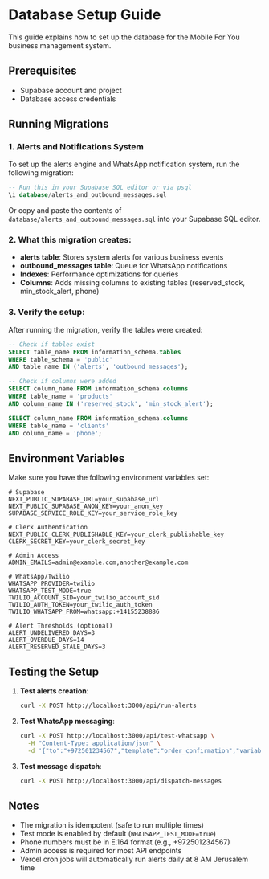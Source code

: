 # Database Setup Guide

This guide explains how to set up the database for the Mobile For You business management system.

## Prerequisites

- Supabase account and project
- Database access credentials

## Running Migrations

### 1. Alerts and Notifications System

To set up the alerts engine and WhatsApp notification system, run the following migration:

```sql
-- Run this in your Supabase SQL editor or via psql
\i database/alerts_and_outbound_messages.sql
```

Or copy and paste the contents of `database/alerts_and_outbound_messages.sql` into your Supabase SQL editor.

### 2. What this migration creates:

- **alerts table**: Stores system alerts for various business events
- **outbound_messages table**: Queue for WhatsApp notifications
- **Indexes**: Performance optimizations for queries
- **Columns**: Adds missing columns to existing tables (reserved_stock, min_stock_alert, phone)

### 3. Verify the setup:

After running the migration, verify the tables were created:

```sql
-- Check if tables exist
SELECT table_name FROM information_schema.tables 
WHERE table_schema = 'public' 
AND table_name IN ('alerts', 'outbound_messages');

-- Check if columns were added
SELECT column_name FROM information_schema.columns 
WHERE table_name = 'products' 
AND column_name IN ('reserved_stock', 'min_stock_alert');

SELECT column_name FROM information_schema.columns 
WHERE table_name = 'clients' 
AND column_name = 'phone';
```

## Environment Variables

Make sure you have the following environment variables set:

```env
# Supabase
NEXT_PUBLIC_SUPABASE_URL=your_supabase_url
NEXT_PUBLIC_SUPABASE_ANON_KEY=your_anon_key
SUPABASE_SERVICE_ROLE_KEY=your_service_role_key

# Clerk Authentication
NEXT_PUBLIC_CLERK_PUBLISHABLE_KEY=your_clerk_publishable_key
CLERK_SECRET_KEY=your_clerk_secret_key

# Admin Access
ADMIN_EMAILS=admin@example.com,another@example.com

# WhatsApp/Twilio
WHATSAPP_PROVIDER=twilio
WHATSAPP_TEST_MODE=true
TWILIO_ACCOUNT_SID=your_twilio_account_sid
TWILIO_AUTH_TOKEN=your_twilio_auth_token
TWILIO_WHATSAPP_FROM=whatsapp:+14155238886

# Alert Thresholds (optional)
ALERT_UNDELIVERED_DAYS=3
ALERT_OVERDUE_DAYS=14
ALERT_RESERVED_STALE_DAYS=3
```

## Testing the Setup

1. **Test alerts creation**:
   ```bash
   curl -X POST http://localhost:3000/api/run-alerts
   ```

2. **Test WhatsApp messaging**:
   ```bash
   curl -X POST http://localhost:3000/api/test-whatsapp \
     -H "Content-Type: application/json" \
     -d '{"to":"+972501234567","template":"order_confirmation","variables":{"orderId":"123","summary":"iPhone 15 Pro"}}'
   ```

3. **Test message dispatch**:
   ```bash
   curl -X POST http://localhost:3000/api/dispatch-messages
   ```

## Notes

- The migration is idempotent (safe to run multiple times)
- Test mode is enabled by default (`WHATSAPP_TEST_MODE=true`)
- Phone numbers must be in E.164 format (e.g., +972501234567)
- Admin access is required for most API endpoints
- Vercel cron jobs will automatically run alerts daily at 8 AM Jerusalem time


